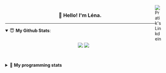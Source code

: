 <!--
<a href="https://twitter.com" target="_blank" rel="nofollow">
 <img align="right" alt="Pratik's Twitter" width="22px" src="https://cdn.jsdelivr.net/npm/simple-icons@v3/icons/twitter.svg" />
</a> 

-->
<a href="https://www.linkedin.com/in/lenagiacalone/" target="_blank" rel="nofollow">
 <img align="right" alt="Pratik's Linkdein" width="22px" src="https://cdn.jsdelivr.net/npm/simple-icons@v3/icons/linkedin.svg" />
</a>



<h3 align="center">👋 Hello! I'm Léna.</h3>

---

<!--
**lgiacalo/lgiacalo** is a ✨ _special_ ✨ repository because its `README.md` (this file) appears on your GitHub profile.

Here are some ideas to get you started:

- 🔭 I’m currently working on ...
- 🌱 I’m currently learning ...
- 👯 I’m looking to collaborate on ...
- 🤔 I’m looking for help with ...
- 💬 Ask me about ...
- 📫 How to reach me: ...
- 😄 Pronouns: ...
- ⚡ Fun fact: ...
-->

<details open>
 <summary> 😇 <b>My Github Stats</b>: </summary>
<br>
<p align = "center">
  <img src = "https://github-readme-stats.vercel.app/api?username=lgiacalo&show_icons=true&theme=nord" width="420">
  <img src = "https://github-readme-stats.vercel.app/api/top-langs/?username=lgiacalo&layout=compact&theme=nord">
</p>
 
<br>
<p align = "center">
  <imp src = "https://github-readme-stats.vercel.app/api/wakatime?username=lgiacalo&theme=nord">
</p>

</details>

<details>
 <summary>🤖 <b>My programming stats</b></summary>
 <br>
 
<!--START_SECTION:waka-->
![Code Time](http://img.shields.io/badge/Code%20Time-0%20secs-blue)

![Lines of code](https://img.shields.io/badge/From%20Hello%20World%20I%27ve%20Written-876%20Thousand%20lines%20of%20code-blue)

**🐱 My GitHub Data** 

> 🏆 51 Contributions in the Year 2022
 > 
> 📦 298.1 kB Used in GitHub's Storage 
 > 
> 🚫 Not Opted to Hire
 > 
> 📜 44 Public Repositories 
 > 
> 🔑 35 Private Repositories  
 > 
**I'm an Early 🐤** 

```text
🌞 Morning    75 commits     ██████░░░░░░░░░░░░░░░░░░░   26.13% 
🌆 Daytime    171 commits    ███████████████░░░░░░░░░░   59.58% 
🌃 Evening    41 commits     ███░░░░░░░░░░░░░░░░░░░░░░   14.29% 
🌙 Night      0 commits      ░░░░░░░░░░░░░░░░░░░░░░░░░   0.0%

```
📅 **I'm Most Productive on Wednesday** 

```text
Monday       64 commits     █████░░░░░░░░░░░░░░░░░░░░   22.3% 
Tuesday      51 commits     ████░░░░░░░░░░░░░░░░░░░░░   17.77% 
Wednesday    66 commits     █████░░░░░░░░░░░░░░░░░░░░   23.0% 
Thursday     58 commits     █████░░░░░░░░░░░░░░░░░░░░   20.21% 
Friday       47 commits     ████░░░░░░░░░░░░░░░░░░░░░   16.38% 
Saturday     1 commits      ░░░░░░░░░░░░░░░░░░░░░░░░░   0.35% 
Sunday       0 commits      ░░░░░░░░░░░░░░░░░░░░░░░░░   0.0%

```


📊 **This Week I Spent My Time On** 

```text
⌚︎ Time Zone: Europe/Paris

💬 Programming Languages: 
No Activity Tracked This Week

🔥 Editors: 
No Activity Tracked This Week

🐱‍💻 Projects: 
No Activity Tracked This Week

💻 Operating System: 
No Activity Tracked This Week

```

**I Mostly Code in C** 

```text
C                        26 repos            ████████░░░░░░░░░░░░░░░░░   31.71% 
JavaScript               17 repos            █████░░░░░░░░░░░░░░░░░░░░   20.73% 
HTML                     8 repos             ██░░░░░░░░░░░░░░░░░░░░░░░   9.76% 
Shell                    8 repos             ██░░░░░░░░░░░░░░░░░░░░░░░   9.76% 
C++                      4 repos             █░░░░░░░░░░░░░░░░░░░░░░░░   4.88%

```


**Timeline**

![Chart not found](https://raw.githubusercontent.com/lgiacalo/lgiacalo/main/charts/bar_graph.png) 


 Last Updated on 11/06/2022 12:17:15 UTC
<!--END_SECTION:waka-->

</details>

